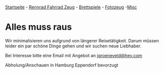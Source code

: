 [Startseite](/index.html) - [Rennrad Fahrrad Zeug](/fahrradkram.html) - [Brettspiele](/brettspiele.html) - [Fotozeug](/fotozeug.html) -[Misc](/misc.html)

# Alles muss raus

Wir minimalisieren uns aufgrund von längerer Reisetätigkeit. Darum müssen leider ein par schöne Dinge gehen und wir suchen neue Liebhaber.

Bei Interesse bitte eine Email mit Angebot an [jgroeneveld@hey.com](mailto:jgroeneveld@hey.com)

Abholung/Anschauen in Hamburg Eppendorf bevorzugt

